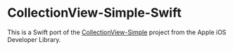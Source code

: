 CollectionView-Simple-Swift
===

This is a Swift port of the [CollectionView-Simple](https://developer.apple.com/library/ios/samplecode/CollectionView-Simple/Introduction/Intro.html) project from the Apple iOS Developer Library.

